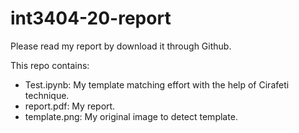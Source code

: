 # int3404-20-report

Please read my report by download it through Github. 

This repo contains:
- Test.ipynb: My template matching effort with the help of Cirafeti technique.
- report.pdf: My report.
- template.png: My original image to detect template.
